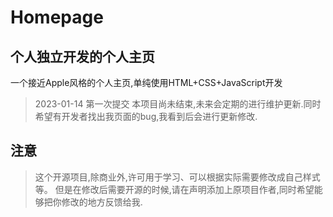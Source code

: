 # Homepage
## 个人独立开发的个人主页
一个接近Apple风格的个人主页,单纯使用HTML+CSS+JavaScript开发
> 2023-01-14 第一次提交
本项目尚未结束,未来会定期的进行维护更新.同时希望有开发者找出我页面的bug,我看到后会进行更新修改.
## 注意
> 这个开源项目,除商业外,许可用于学习、可以根据实际需要修改成自己样式等。
> 但是在修改后需要开源的时候,请在声明添加上原项目作者,同时希望能够把你修改的地方反馈给我.
